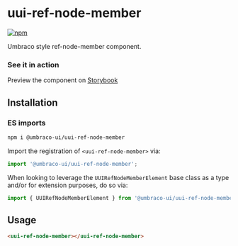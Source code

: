 # uui-ref-node-member

[![npm](https://img.shields.io/npm/v/@umbraco-ui/uui-ref-node-member?logoColor=%231B264F)](https://www.npmjs.com/package/@umbraco-ui/uui-ref-node-member)

Umbraco style ref-node-member component.

### See it in action

Preview the component on [Storybook](https://uui.umbraco.com/?path=/story/uui-ref-node-member)

## Installation

### ES imports

```zsh
npm i @umbraco-ui/uui-ref-node-member
```

Import the registration of `<uui-ref-node-member>` via:

```javascript
import '@umbraco-ui/uui-ref-node-member';
```

When looking to leverage the `UUIRefNodeMemberElement` base class as a type and/or for extension purposes, do so via:

```javascript
import { UUIRefNodeMemberElement } from '@umbraco-ui/uui-ref-node-member';
```

## Usage

```html
<uui-ref-node-member></uui-ref-node-member>
```
